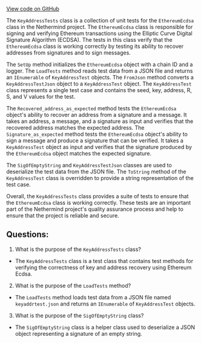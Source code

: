 [View code on GitHub](https://github.com/NethermindEth/nethermind/src/Nethermind/Ethereum.KeyAddress.Test/KeyAddressTests.cs)

The `KeyAddressTests` class is a collection of unit tests for the `EthereumEcdsa` class in the Nethermind project. The `EthereumEcdsa` class is responsible for signing and verifying Ethereum transactions using the Elliptic Curve Digital Signature Algorithm (ECDSA). The tests in this class verify that the `EthereumEcdsa` class is working correctly by testing its ability to recover addresses from signatures and to sign messages.

The `SetUp` method initializes the `EthereumEcdsa` object with a chain ID and a logger. The `LoadTests` method reads test data from a JSON file and returns an `IEnumerable` of `KeyAddressTest` objects. The `FromJson` method converts a `KeyAddressTestJson` object to a `KeyAddressTest` object. The `KeyAddressTest` class represents a single test case and contains the seed, key, address, R, S, and V values for the test.

The `Recovered_address_as_expected` method tests the `EthereumEcdsa` object's ability to recover an address from a signature and a message. It takes an address, a message, and a signature as input and verifies that the recovered address matches the expected address. The `Signature_as_expected` method tests the `EthereumEcdsa` object's ability to sign a message and produce a signature that can be verified. It takes a `KeyAddressTest` object as input and verifies that the signature produced by the `EthereumEcdsa` object matches the expected signature.

The `SigOfEmptyString` and `KeyAddressTestJson` classes are used to deserialize the test data from the JSON file. The `ToString` method of the `KeyAddressTest` class is overridden to provide a string representation of the test case.

Overall, the `KeyAddressTests` class provides a suite of tests to ensure that the `EthereumEcdsa` class is working correctly. These tests are an important part of the Nethermind project's quality assurance process and help to ensure that the project is reliable and secure.
## Questions: 
 1. What is the purpose of the `KeyAddressTests` class?
- The `KeyAddressTests` class is a test class that contains test methods for verifying the correctness of key and address recovery using Ethereum Ecdsa.

2. What is the purpose of the `LoadTests` method?
- The `LoadTests` method loads test data from a JSON file named `keyaddrtest.json` and returns an `IEnumerable` of `KeyAddressTest` objects.

3. What is the purpose of the `SigOfEmptyString` class?
- The `SigOfEmptyString` class is a helper class used to deserialize a JSON object representing a signature of an empty string.